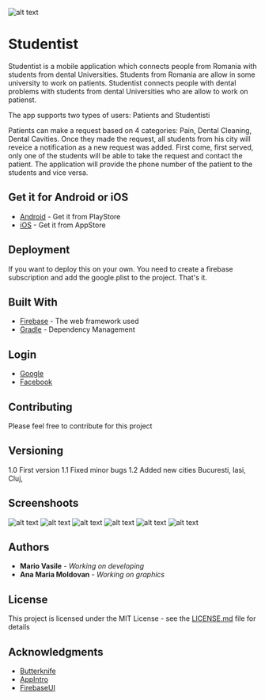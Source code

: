 ![alt text](mainBanner.png)
# Studentist 

Studentist is a mobile application which connects people from Romania with students from dental Universities. 
Students from Romania are allow in some university to work on patients. Studentist connects people with dental problems with students from dental Universities who are allow to work on patienst. 

The app supports two types of users: Patients and Studentisti

Patients can make a request based on 4 categories: Pain, Dental Cleaning, Dental Cavities. 
Once they made the request, all students from his city will reveice a notification as a new request was added. First come, first served, only one of the students will be able to take the request and contact the patient. The application will provide the phone number of the patient to the students and vice versa.

## Get it for Android or iOS
* [Android](https://play.google.com/store/apps/details?id=com.mario22gmail.vasile.studentist) - Get it from PlayStore
* [iOS](https://itunes.apple.com/us/app/studentist/id1349965414?mt=8) - Get it from AppStore



## Deployment

If you want to deploy this on your own. You need to create a firebase subscription and add the google.plist to the project. That's it.

## Built With

* [Firebase](https://firebase.google.com/) - The web framework used
* [Gradle](https://gradle.org/) - Dependency Management

## Login

* [Google](https://.google.com/)
* [Facebook](https://facebook.com/) 

## Contributing

Please feel free to contribute for this project

## Versioning
1.0 First version 
1.1 Fixed minor bugs 
1.2 Added new cities Bucuresti, Iasi, Cluj, 

## Screenshoots
![alt text](screen1.jpg)
![alt text](screen2.jpg)
![alt text](screen3.jpg)
![alt text](screen4.jpg)
![alt text](screen5.jpg)
![alt text](screen6.jpg)

## Authors

* **Mario Vasile** - *Working on developing* 
* **Ana Maria Moldovan** - *Working on graphics*


## License

This project is licensed under the MIT License - see the [LICENSE.md](LICENSE.md) file for details

## Acknowledgments

* [Butterknife](http://jakewharton.github.io/butterknife/)
* [AppIntro](https://github.com/apl-devs/AppIntro)
* [FirebaseUI](https://github.com/firebase/FirebaseUI-Android)

